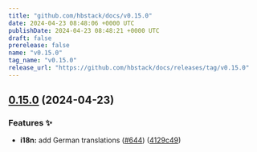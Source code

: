 ```yaml
---
title: "github.com/hbstack/docs/v0.15.0"
date: 2024-04-23 08:48:06 +0000 UTC
publishDate: 2024-04-23 08:48:21 +0000 UTC
draft: false
prerelease: false
name: "v0.15.0"
tag_name: "v0.15.0"
release_url: "https://github.com/hbstack/docs/releases/tag/v0.15.0"
---
```


## [0.15.0](https://github.com/hbstack/docs/compare/v0.14.1...v0.15.0) (2024-04-23)


### Features ✨

* **i18n:** add German translations ([#644](https://github.com/hbstack/docs/issues/644)) ([4129c49](https://github.com/hbstack/docs/commit/4129c495e3270f73f7a3699c6fd777b5ea135e47))
